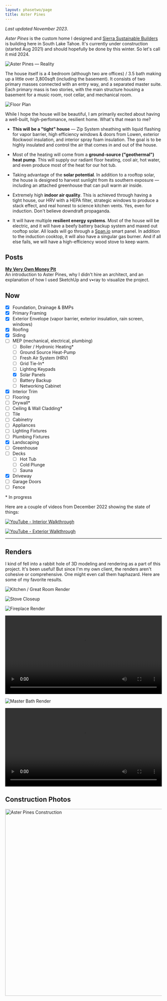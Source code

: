 ```yaml
---
layout: phasetwo/page
title: Aster Pines
---
```


_Last updated November 2023_.

_Aster Pines_ is the custom home I designed and [Sierra Sustainable Builders](https://www.sierrasustainable.com/) is building here in South Lake Tahoe. It's currently under construction (started Aug 2021) and should hopefully be done by this winter. So let's call it mid 2024.

![Aster Pines — Reality](https://assets.warpspire.com/images/now/asterpines-exterior.jpg)

The house itself is a 4 bedroom (although two are offices) / 3.5 bath making up a little over 3,800sqft (including the basement). It consists of two primary masses connected with an entry way, and a separated master suite. Each primary mass is two stories, with the main structure housing a basement for a music room, root cellar, and mechanical room.

![Floor Plan](https://assets.warpspire.com/images/asterpines/floor-plan.jpg)

While I hope the house will be beautiful, I am primarily excited about having a well-built, high-perfomance, resilient home. What's that mean to me?

- **This will be a "tight" house** — Zip System sheathing with liquid flashing for vapor barrier, high efficiency windows & doors from Lowen, exterior Rockwool insulation, and interior spray foam insulation. The goal is to be highly insulated and control the air that comes in and out of the house.

- Most of the heating will come from a **ground-source ("geothermal") heat pump**. This will supply our radiant floor heating, cool air, hot water, and even produce most of the heat for our hot tub.

- Taking advantage of the **solar potential**. In addition to a rooftop solar, the house is designed to harvest sunlight from its southern exposure — including an attached greenhouse that can pull warm air inside.

- Extremely high **indoor air quality**. This is achieved through having a tight house, our HRV with a HEPA filter, strategic windows to produce a stack effect, and real honest to science kitchen vents. Yes, even for induction. Don't believe downdraft propaganda.

- It will have multiple **resilient energy systems**. Most of the house will be electric, and it will have a beefy battery backup system and maxed out rooftop solar. All loads will go through a [Span.io](https://span.io) smart panel. In addition to the induction cooktop, it will also have a singular gas burner. And if all else fails, we will have a high-efficiency wood stove to keep warm.



## Posts

**[My Very Own Money Pit](/posts/money-pit)**  
An introduction to Aster Pines, why I didn't hire an architect, and an explanation of how I used SketchUp and v•ray to visualize the project.

## Now

- [x] Foundation, Drainage & BMPs
- [x] Primary Framing
- [x] Exterior Envelope (vapor barrier, exterior insulation, rain screen, windows)
- [x] Roofing
- [x] Siding
- [ ] MEP (mechanical, electrical, plumbing)
  - [ ] Boiler / Hydronic Heating\*
  - [ ] Ground Source Heat-Pump
  - [ ] Fresh Air System (HRV)
  - [ ] Grid Tie-In\*
  - [ ] Lighting Keypads
  - [x] Solar Panels
  - [ ] Battery Backup
  - [ ] Networking Cabinet
- [x] Interior Trim
- [ ] Flooring
- [ ] Drywall\*
- [ ] Ceiling & Wall Cladding\*
- [ ] Tile
- [ ] Cabinetry
- [ ] Appliances
- [ ] Lighting Fixtures
- [ ] Plumbing Fixtures
- [x] Landscaping
- [ ] Greenhouse
- [ ] Decks
  - [ ] Hot Tub
  - [ ] Cold Plunge
  - [ ] Sauna
- [x] Driveway
- [ ] Garage Doors
- [ ] Fence

\* In progress

Here are a couple of videos from December 2022 showing the state of things:

[![YouTube - Interior Walkthrough](https://assets.warpspire.com/images/asterpines/interior-walkthrough-youtube.jpg)](https://www.youtube.com/watch?v=0tHbVTxdbjs)

[![YouTube - Exterior Walkthrough](https://assets.warpspire.com/images/asterpines/exterior-walkthrough-youtube.jpg)](https://www.youtube.com/watch?v=FIQ9AZAZngc) 

----

## Renders

I kind of fell into a rabbit hole of 3D modeling and rendering as a part of this project. It's been useful! But since I'm my own client, the renders aren't cohesive or comprehensive. One might even call them haphazard. Here are some of my favorite results.

![Kitchen / Great Room Render](https://assets.warpspire.com/images/now/asterpines-render.jpg)

![Stove Closeup](https://assets.warpspire.com/images/asterpines/stove-closeup.jpg)

![Fireplace Render](https://assets.warpspire.com/images/asterpines/fireplace.jpg)

<video width="100%" controls>
  <source src="https://assets.warpspire.com/images/asterpines/master-suite.mp4" type="video/mp4">
  Your browser does not support the video tag.
</video>

![Master Bath Render](https://assets.warpspire.com/images/asterpines/master-bathroom.jpg)

<video width="100%" controls>
  <source src="https://assets.warpspire.com/images/asterpines/guest-suite.mov" type="video/mp4">
  Your browser does not support the video tag.
</video>


## Construction Photos

<a data-flickr-embed="true" data-header="true" href="https://www.flickr.com/photos/kneath/albums/72177720305416767" title="Aster Pines Construction"><img src="https://live.staticflickr.com/65535/52640490357_99abf867e8_b.jpg" width="1024" height="600" alt="Aster Pines Construction"></a><script async src="//embedr.flickr.com/assets/client-code.js" charset="utf-8"></script>
